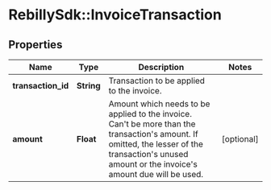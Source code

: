 # RebillySdk::InvoiceTransaction

## Properties
Name | Type | Description | Notes
------------ | ------------- | ------------- | -------------
**transaction_id** | **String** | Transaction to be applied to the invoice. | 
**amount** | **Float** | Amount which needs to be applied to the invoice. Can&#x27;t be more than the transaction&#x27;s amount. If omitted, the lesser of the transaction&#x27;s unused amount or the invoice&#x27;s amount due will be used.  | [optional] 

